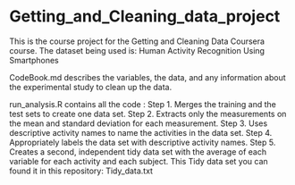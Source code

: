# Getting_and_Cleaning_data_project

This is the course project for the Getting and Cleaning Data Coursera course.
The dataset being used is: Human Activity Recognition Using Smartphones

CodeBook.md describes the variables, the data, and any information about the experimental study to clean up the data.

run_analysis.R contains all the code :
           Step 1. Merges the training and the test sets to create one data set.
           Step 2. Extracts only the measurements on the mean and standard deviation for each measurement. 
           Step 3. Uses descriptive activity names to name the activities in the data set.
           Step 4. Appropriately labels the data set with descriptive activity names. 
           Step 5. Creates a second, independent tidy data set with the average of each variable for each activity and                      each subject.
 This Tidy data set you can found it in this repository: Tidy_data.txt
